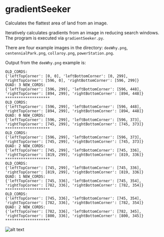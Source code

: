 # gradientSeeker
Calculates the flattest area of land from an image.

Iteratively calculates gradients from an image in reducing search windows. The program is executed via ```gradientSeeker.py```.

There are four example images in the directory: ```deeWhy.png```, ```centennialPark.png```, ```collaroy.png```, ```powerStation.png```.

Output from the ```deeWhy.png``` example is:

```
OLD_CORDS:
{'leftTopCorner': [0, 0], 'leftBottomCorner': [0, 299], 'rightTopCorner': [596, 0], 'rightBottomCorner': [596, 299]}
QUAD: 3 NEW_CORDS:
{'leftTopCorner': [596, 299], 'leftBottomCorner': [596, 448], 'rightTopCorner': [894, 299], 'rightBottomCorner': [894, 448]}
********************
OLD_CORDS:
{'leftTopCorner': [596, 299], 'leftBottomCorner': [596, 448], 'rightTopCorner': [894, 299], 'rightBottomCorner': [894, 448]}
QUAD: 0 NEW_CORDS:
{'leftTopCorner': [596, 299], 'leftBottomCorner': [596, 373], 'rightTopCorner': [745, 299], 'rightBottomCorner': [745, 373]}
********************
OLD_CORDS:
{'leftTopCorner': [596, 299], 'leftBottomCorner': [596, 373], 'rightTopCorner': [745, 299], 'rightBottomCorner': [745, 373]}
QUAD: 2 NEW_CORDS:
{'leftTopCorner': [745, 299], 'leftBottomCorner': [745, 336], 'rightTopCorner': [819, 299], 'rightBottomCorner': [819, 336]}
********************
OLD_CORDS:
{'leftTopCorner': [745, 299], 'leftBottomCorner': [745, 336], 'rightTopCorner': [819, 299], 'rightBottomCorner': [819, 336]}
QUAD: 1 NEW_CORDS:
{'leftTopCorner': [745, 336], 'leftBottomCorner': [745, 354], 'rightTopCorner': [782, 336], 'rightBottomCorner': [782, 354]}
********************
OLD_CORDS:
{'leftTopCorner': [745, 336], 'leftBottomCorner': [745, 354], 'rightTopCorner': [782, 336], 'rightBottomCorner': [782, 354]}
QUAD: 2 NEW_CORDS:
{'leftTopCorner': [782, 336], 'leftBottomCorner': [782, 345], 'rightTopCorner': [800, 336], 'rightBottomCorner': [800, 345]}
********************
```

![alt text](https://github.com/bryanhoganjordan/gradientSeeker/deeWhyExampleOutput.png)
